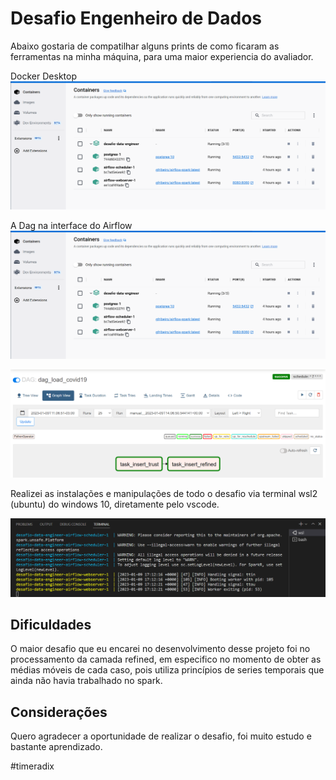 # Desafio Engenheiro de Dados

Abaixo gostaria de compatilhar alguns prints de como ficaram as ferramentas na minha máquina, para uma maior experiencia do avaliador.

Docker Desktop
![docker_desktop](_img\docker_desktop.PNG)

A Dag na interface do Airflow
![airflow_dags](_img\docker_desktop.PNG)


![airflow_graph](_img\airflow_graph.PNG)

Realizei as instalações e manipulações de todo o desafio via terminal wsl2 (ubuntu) do windows 10, diretamente pelo vscode.

![terminal-log](_img\terminal-log.PNG)

## Dificuldades

O maior desafio que eu encarei no desenvolvimento desse projeto foi no processamento da camada refined, em especifico no momento de obter as médias móveis de cada caso, pois utiliza princípios de series temporais que ainda não havia trabalhado no spark.

## Considerações

Quero agradecer a oportunidade de realizar o desafio, foi muito estudo e bastante aprendizado.   

#timeradix





